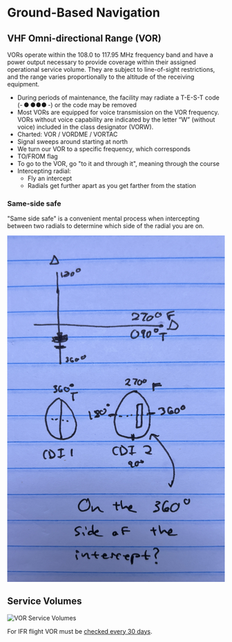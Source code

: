 # Ground-Based Navigation

## VHF Omni-directional Range (VOR)

VORs operate within the 108.0 to 117.95 MHz frequency band and have a power
output necessary to provide coverage within their assigned operational service
volume. They are subject to line-of-sight restrictions, and the range varies
proportionally to the altitude of the receiving equipment.

- During periods of maintenance, the facility may radiate a T-E-S-T code
  (- ● ●●● -) or the code may be removed
- Most VORs are equipped for voice transmission on the VOR frequency. VORs
  without voice capability are indicated by the letter “W” (without voice)
  included in the class designator (VORW).
- Charted: VOR / VORDME / VORTAC
- Signal sweeps around starting at north
- We turn our VOR to a specific frequency, which corresponds
- TO/FROM flag
- To go to the VOR, go "to it and through it", meaning through the course
- Intercepting radial:
  - Fly an intercept
  - Radials get further apart as you get farther from the station

### Same-side safe

"Same side safe" is a convenient mental process when intercepting between two radials to determine which side of the radial you are on.

![Same-side safe of the VOR](images/IMG_2846.jpg)

## Service Volumes

![VOR Service Volumes](/img/content/vor-service-volumes.jpg)

For IFR flight VOR must be [checked every 30 days](/docs/topics/airworthiness/inspections/vor-checks).
